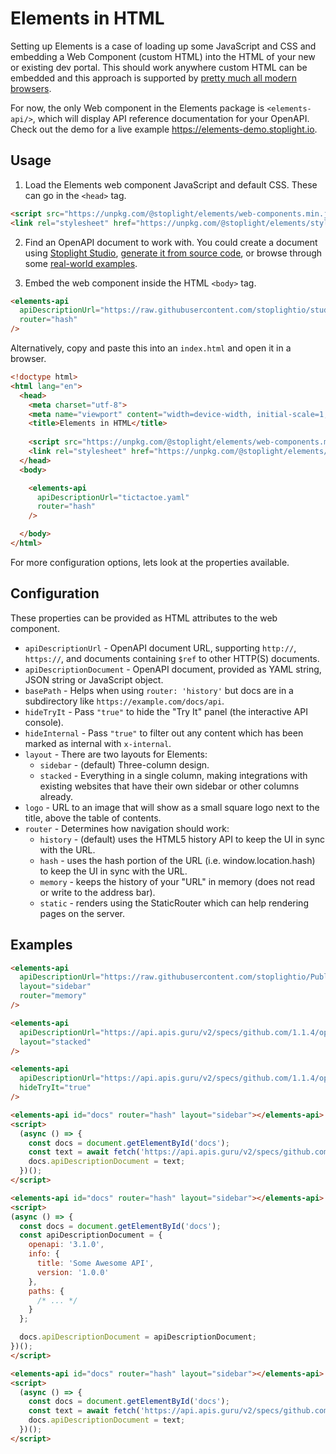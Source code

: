 # Elements in HTML

Setting up Elements is a case of loading up some JavaScript and CSS and embedding a Web Component (custom HTML) into the HTML of your new or existing dev portal. This should work anywhere custom HTML can be embedded and this approach is supported by [pretty much all modern browsers](https://caniuse.com/custom-elementsv1).

For now, the only Web component in the Elements package is `<elements-api/>`, which will display API reference documentation for your OpenAPI. Check out the demo for a live example https://elements-demo.stoplight.io.

## Usage

1. Load the Elements web component JavaScript and default CSS. These can go in the `<head>` tag.
  
```html
<script src="https://unpkg.com/@stoplight/elements/web-components.min.js"></script>
<link rel="stylesheet" href="https://unpkg.com/@stoplight/elements/styles.min.css">  
```

2. Find an OpenAPI document to work with. You could create a document using [Stoplight Studio](https://stoplight.io/studio), [generate it from source code](https://stoplight.io/blog/generate-documentation-from-code/), or browse through some [real-world examples](https://apis.guru/browse-apis/).

3. Embed the web component inside the HTML `<body>` tag.

```html
<elements-api
  apiDescriptionUrl="https://raw.githubusercontent.com/stoplightio/studio-demo/master/reference/todos/todo.v1.yaml"
  router="hash"
/>
```

Alternatively, copy and paste this into an `index.html` and open it in a browser.

```html
<!doctype html>
<html lang="en">
  <head>
    <meta charset="utf-8">
    <meta name="viewport" content="width=device-width, initial-scale=1, shrink-to-fit=no">
    <title>Elements in HTML</title>
  
    <script src="https://unpkg.com/@stoplight/elements/web-components.min.js"></script>
    <link rel="stylesheet" href="https://unpkg.com/@stoplight/elements/styles.min.css">
  </head>
  <body>

    <elements-api
      apiDescriptionUrl="tictactoe.yaml"
      router="hash"
    />

  </body>
</html>
```

For more configuration options, lets look at the properties available.

## Configuration

These properties can be provided as HTML attributes to the web component.

- `apiDescriptionUrl` - OpenAPI document URL, supporting `http://`, `https://`, and documents containing `$ref` to other HTTP(S) documents.
- `apiDescriptionDocument` - OpenAPI document, provided as YAML string, JSON string or JavaScript object.
- `basePath` - Helps when using `router: 'history'` but docs are in a subdirectory like `https://example.com/docs/api`.
- `hideTryIt` - Pass `"true"` to hide the "Try It" panel (the interactive API console).
- `hideInternal` - Pass `"true"` to filter out any content which has been marked as internal with `x-internal`.
- `layout` - There are two layouts for Elements:
  - `sidebar` - (default) Three-column design.
  - `stacked` - Everything in a single column, making integrations with existing websites that have their own sidebar or other columns already.
- `logo` - URL to an image that will show as a small square logo next to the title, above the table of contents.
- `router` -  Determines how navigation should work:
  - `history` - (default) uses the HTML5 history API to keep the UI in sync with the URL.
  - `hash` - uses the hash portion of the URL (i.e. window.location.hash) to keep the UI in sync with the URL.
  - `memory` - keeps the history of your "URL" in memory (does not read or write to the address bar).
  - `static` - renders using the StaticRouter which can help rendering pages on the server.

## Examples

<!-- title: Zoom API with a sidebar and memory router -->

```html
<elements-api
  apiDescriptionUrl="https://raw.githubusercontent.com/stoplightio/Public-APIs/master/reference/zoom/openapi.yaml"
  layout="sidebar"
  router="memory"
/>
```

<!-- title: GitHub API with a Stacked Layout -->

```html
<elements-api
  apiDescriptionUrl="https://api.apis.guru/v2/specs/github.com/1.1.4/openapi.yaml"
  layout="stacked"
/>
```

<!-- title: Hiding "Try It" -->

```html
<elements-api
  apiDescriptionUrl="https://api.apis.guru/v2/specs/github.com/1.1.4/openapi.yaml"
  hideTryIt="true"
/>
```

<!-- title: GitHub API over HTTP using `apiDescriptionDocument` -->

```html
<elements-api id="docs" router="hash" layout="sidebar"></elements-api>
<script>
  (async () => {
    const docs = document.getElementById('docs');
    const text = await fetch('https://api.apis.guru/v2/specs/github.com/1.1.4/openapi.yaml').then(res => res.text())
    docs.apiDescriptionDocument = text;
  })();
</script>
```

<!-- title: Component with API Description Provided Directly -->

```html
<elements-api id="docs" router="hash" layout="sidebar"></elements-api>
<script>
(async () => {
  const docs = document.getElementById('docs');
  const apiDescriptionDocument = {
    openapi: '3.1.0',
    info: {
      title: 'Some Awesome API',
      version: '1.0.0'
    },
    paths: {
      /* ... */
    }
  };

  docs.apiDescriptionDocument = apiDescriptionDocument;
})();
</script>
```

<!-- title: Component with API Description Provided Directly, Fetched Over HTTP -->

```html
<elements-api id="docs" router="hash" layout="sidebar"></elements-api>
<script>
  (async () => {
    const docs = document.getElementById('docs');
    const text = await fetch('https://api.apis.guru/v2/specs/github.com/1.1.4/openapi.yaml').then(res => res.text())
    docs.apiDescriptionDocument = text;
  })();
</script>
```
